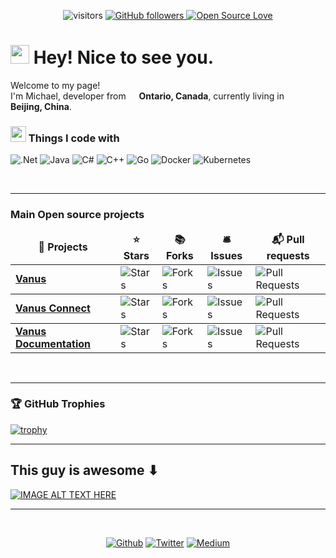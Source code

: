 <div align="center">
 

 
 ![visitors](https://visitor-badge.laobi.icu/badge?page_id=michaelg22)
<a href="https://github.com/michaelg22?tab=followers">
<img alt="GitHub followers" src="https://img.shields.io/github/followers/Michaelg22?color=green&logo=github">
</a>
[![Open Source Love](https://badges.frapsoft.com/os/v1/open-source.svg?v=102)](https://github.com/ellerbrock/open-source-badge/)
</div>

<h1><img src="https://emojis.slackmojis.com/emojis/images/1531849430/4246/blob-sunglasses.gif?1531849430" width="30"/> Hey! Nice to see you.</h1>
<p>Welcome to my page! </br> I'm Michael, developer from <img src="https://png2png.com/wp-content/uploads/2021/04/canada-flag-icon-design-png.png" width="13"/> <b>Ontario, Canada</b>, currently living in <img src="https://snrd-asia.org/wp-content/uploads/2016/03/China.png" width="13"/> <b>Beijing, China</b>. </p>

<h3><img src="https://cdn4.iconfinder.com/data/icons/web-mobile-3-2/20/108-512.png" width="25"/> Things I code with</h3>
<p>

 ![.Net](https://img.shields.io/badge/.NET-5C2D91?style=for-the-badge&logo=.net&logoColor=white)
 ![Java](https://img.shields.io/badge/java-%23ED8B00.svg?style=for-the-badge&logo=java&logoColor=white)
 ![C#](https://img.shields.io/badge/c%23-%23239120.svg?style=for-the-badge&logo=c-sharp&logoColor=white)
 ![C++](https://img.shields.io/badge/c++-%2300599C.svg?style=for-the-badge&logo=c%2B%2B&logoColor=white)
 ![Go](https://img.shields.io/badge/go-%2300ADD8.svg?style=for-the-badge&logo=go&logoColor=white)
 ![Docker](https://img.shields.io/badge/docker-%230db7ed.svg?style=for-the-badge&logo=docker&logoColor=white)
 ![Kubernetes](https://img.shields.io/badge/kubernetes-%23326ce5.svg?style=for-the-badge&logo=kubernetes&logoColor=white)
 
 
</p>
<br>

---

<h3>Main Open source projects</h3>
<table>
  <thead align="center">
    <tr border: none;>
      <td><b>🎁 Projects</b></td>
      <td><b>⭐ Stars</b></td>
      <td><b>📚 Forks</b></td>
      <td><b>🛎 Issues</b></td>
      <td><b>📬 Pull requests</b></td>
    </tr>
  </thead>
  <tbody>
     <tr>
      <td><a href="https://github.com/linkall-labs/vanus"><b>Vanus</b></a></td>
      <td><img alt="Stars" src="https://img.shields.io/github/stars/linkall-labs/vanus?style=flat-square&labelColor=343b41"/></td>
      <td><img alt="Forks" src="https://img.shields.io/github/forks/linkall-labs/vanus?style=flat-square&labelColor=343b41"/></td>
      <td><img alt="Issues" src="https://img.shields.io/github/issues/linkall-labs/vanus?style=flat-square&labelColor=343b41"/></td>
      <td><img alt="Pull Requests" src="https://img.shields.io/github/issues-pr/linkall-labs/vanus?style=flat-square&labelColor=343b41"/></td>
    </tr>
 </tbody>
  <tbody>
     <tr>
      <td><a href="https://github.com/linkall-labs/vanus-connect"><b>Vanus Connect</b></a></td>
      <td><img alt="Stars" src="https://img.shields.io/github/stars/linkall-labs/vanus-connect?style=flat-square&labelColor=343b41"/></td>
      <td><img alt="Forks" src="https://img.shields.io/github/forks/linkall-labs/vanus-connect?style=flat-square&labelColor=343b41"/></td>
      <td><img alt="Issues" src="https://img.shields.io/github/issues/linkall-labs/vanus-connect?style=flat-square&labelColor=343b41"/></td>
      <td><img alt="Pull Requests" src="https://img.shields.io/github/issues-pr/linkall-labs/vanus-connect?style=flat-square&labelColor=343b41"/></td>
    </tr>
  </tbody>
  <tbody>
     <tr>
      <td><a href="https://github.com/linkall-labs/docs"><b>Vanus Documentation</b></a></td>
      <td><img alt="Stars" src="https://img.shields.io/github/stars/linkall-labs/docs?style=flat-square&labelColor=343b41"/></td>
      <td><img alt="Forks" src="https://img.shields.io/github/forks/linkall-labs/docs?style=flat-square&labelColor=343b41"/></td>
      <td><img alt="Issues" src="https://img.shields.io/github/issues/linkall-labs/docs?style=flat-square&labelColor=343b41"/></td>
      <td><img alt="Pull Requests" src="https://img.shields.io/github/issues-pr/linkall-labs/docs?style=flat-square&labelColor=343b41"/></td>
    </tr>
  </tbody>
</table>
<br>

---

  ### 🏆 GitHub Trophies

[![trophy](https://github-profile-trophy.vercel.app/?username=Michaelg22&theme=onedark&column=7)](https://github.com/ryo-ma/github-profile-trophy)

---

## This guy is awesome ⬇︎

[![IMAGE ALT TEXT HERE](https://img.youtube.com/vi/0VH1Lim8gL8/0.jpg)](https://www.youtube.com/watch?v=0VH1Lim8gL8)

---

<br>
<div align="center">
<p><a href="https://github.com/michaelg22" target="_blank"><img alt="Github" src="https://img.shields.io/badge/GitHub-%2312100E.svg?&style=for-the-badge&logo=Github&logoColor=white" /></a> 
<a href="https://twitter.com/MikeAsia5" target="_blank"><img alt="Twitter" src="https://img.shields.io/badge/twitter-%231DA1F2.svg?&style=for-the-badge&logo=twitter&logoColor=white" /></a> 
<a href="https://medium.com/@michaelg22" target="_blank"><img alt="Medium" src="https://img.shields.io/badge/medium-%2312100E.svg?&style=for-the-badge&logo=medium&logoColor=white" /></a>
</p>
 </div>

